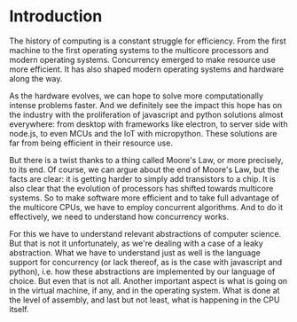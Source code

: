 # Introduction

The history of computing is a constant struggle for efficiency. From the first machine to the first operating systems to the multicore processors and
modern operating systems. Concurrency emerged to make resource use more efficient. It has also shaped modern operating systems and hardware along the
way.


As the hardware evolves, we can hope to solve more computationally intense problems faster. And we definitely see the impact this hope has on the
industry with the proliferation of javascript and python solutions almost everywhere: from desktop with frameworks like electron, to server side with
node.js, to even MCUs and the IoT with micropython. These solutions are far from being efficient in their resource use.

But there is a twist thanks to a thing called Moore's Law, or more precisely, to its end. Of course, we can argue about the end of Moore's Law, but
the facts are clear: it is getting harder to simply add transistors to a chip. It is also clear that the evolution of processors has shifted towards
multicore systems. So to make software more efficient and to take full advantage of the multicore CPUs, we have to employ concurrent algorithms. And
to do it effectively, we need to understand how concurrency works.

For this we have to understand relevant abstractions of computer science. But that is not it unfortunately, as we're dealing with a case of a leaky
abstraction. What we have to understand just as well is the language support for concurrency (or lack thereof, as is the case with javascript and
python), i.e. how these abstractions are implemented by our language of choice. But even that is not all. Another important aspect is what is going
on in the virtual machine, if any, and in the operating system. What is done at the level of assembly, and last but not least, what is happening in
the CPU itself.


